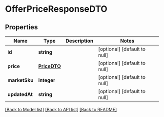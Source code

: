 # OfferPriceResponseDTO

## Properties
Name | Type | Description | Notes
------------ | ------------- | ------------- | -------------
**id** | **string** |  | [optional] [default to null]
**price** | [**PriceDTO**](PriceDTO.md) |  | [optional] [default to null]
**marketSku** | **integer** |  | [optional] [default to null]
**updatedAt** | **string** |  | [optional] [default to null]

[[Back to Model list]](../README.md#documentation-for-models) [[Back to API list]](../README.md#documentation-for-api-endpoints) [[Back to README]](../README.md)


